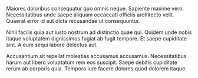 Maiores doloribus consequatur quo omnis neque. Sapiente maxime vero. Necessitatibus unde saepe aliquam occaecati officiis architecto velit. Quaerat error id aut dicta recusandae ut consequuntur.
 Nihil facilis quia aut iusto nostrum ad distinctio quae qui. Quidem unde nobis itaque voluptatem dignissimos fugiat ab fugit tempore. Et saepe cupiditate sint. A eum sequi labore delectus aut.
 Accusantium sit repellat molestias accusamus accusamus. Necessitatibus harum aut libero voluptatum rem eos suscipit. Saepe debitis cupiditate rerum ab corporis quia. Tempora iure facere dolores quod dolorem itaque.